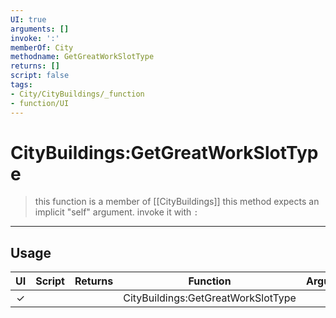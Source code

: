 ```yaml
---
UI: true
arguments: []
invoke: ':'
memberOf: City
methodname: GetGreatWorkSlotType
returns: []
script: false
tags:
- City/CityBuildings/_function
- function/UI
---
```

# CityBuildings:GetGreatWorkSlotType
> this function is a member of [[CityBuildings]]
> this method expects an implicit "self" argument. invoke it with `:`
-----
## Usage
|  UI | Script | Returns | Function | Arguments |
|:---:|:------:|-------:|:--------:|:---------|
|✓| ||CityBuildings:GetGreatWorkSlotType||
